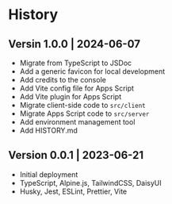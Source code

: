 # History

## Versin 1.0.0 | 2024-06-07

- Migrate from TypeScript to JSDoc
- Add a generic favicon for local development
- Add credits to the console
- Add Vite config file for Apps Script
- Add Vite plugin for Apps Script
- Migrate client-side code to `src/client`
- Migrate Apps Script code to `src/server`
- Add environment management tool
- Add HISTORY.md

## Version 0.0.1 | 2023-06-21

- Initial deployment
- TypeScript, Alpine.js, TailwindCSS, DaisyUI
- Husky, Jest, ESLint, Prettier, Vite
